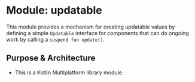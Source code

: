 # Module: updatable

This module provides a mechanism for creating updatable values by defining a simple `Updatable`
interface for components that can do ongoing work by calling a `suspend fun update()`.

## Purpose & Architecture

- This is a Kotlin Multiplatform library module.
